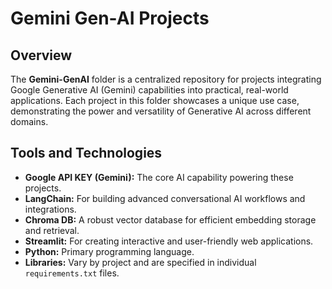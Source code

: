 # Gemini Gen-AI Projects

## Overview
The **Gemini-GenAI** folder is a centralized repository for projects integrating Google Generative AI (Gemini) capabilities into practical, real-world applications. Each project in this folder showcases a unique use case, demonstrating the power and versatility of Generative AI across different domains.

## Tools and Technologies
- **Google API KEY (Gemini):** The core AI capability powering these projects.
- **LangChain:** For building advanced conversational AI workflows and integrations.
- **Chroma DB:** A robust vector database for efficient embedding storage and retrieval.
- **Streamlit:** For creating interactive and user-friendly web applications.
- **Python:** Primary programming language.
- **Libraries:** Vary by project and are specified in individual `requirements.txt` files.
  


